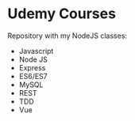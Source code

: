 # Udemy Courses
Repository with my NodeJS classes:

 - Javascript
 - Node JS
 - Express
 - ES6/ES7
 - MySQL
 - REST
 - TDD
 - Vue
